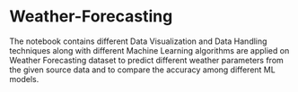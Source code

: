 # Weather-Forecasting

The notebook contains different Data Visualization and Data Handling techniques along with different Machine Learning algorithms are applied on Weather Forecasting dataset to predict different weather parameters from the given source data and to compare the accuracy among different ML models.
